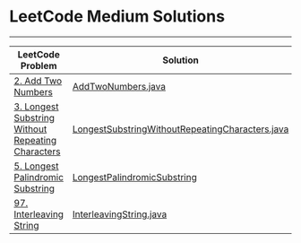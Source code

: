 # LeetCode Medium Solutions

---

| LeetCode Problem                                                                                                                   | Solution                                                                                           |
|------------------------------------------------------------------------------------------------------------------------------------|----------------------------------------------------------------------------------------------------|
| [2. Add Two Numbers](https://leetcode.com/problems/add-two-numbers/)                                                               | [AddTwoNumbers.java](AddTwoNumbers.java)                                                           |
| [3. Longest Substring Without Repeating Characters](https://leetcode.com/problems/longest-substring-without-repeating-characters/) | [LongestSubstringWithoutRepeatingCharacters.java](LongestSubstringWithoutRepeatingCharacters.java) |
| [5. Longest Palindromic Substring](https://leetcode.com/problems/longest-palindromic-substring/)                                   | [LongestPalindromicSubstring](LongestPalindromicSubstring.java)                                    |
| [97. Interleaving String](https://leetcode.com/problems/interleaving-string/)                                                      | [InterleavingString.java](InterleavingString.java)                                                 |
